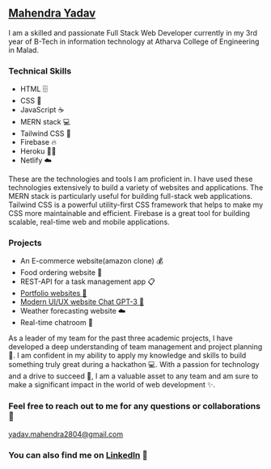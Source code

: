 ## **[Mahendra Yadav](https://mahendra-yadav.netlify.app/)**
I am a skilled and passionate Full Stack Web Developer currently in my 3rd year of B-Tech in information technology at Atharva College of Engineering in Malad.

### **Technical Skills**
- HTML :file_cabinet:
- CSS :art:
- JavaScript :coffee:
- MERN stack :computer:
- Tailwind CSS :nail_care:
- Firebase :fire:
- Heroku :guardsman:
- Netlify :cloud:

These are the technologies and tools I am proficient in. I have used these technologies extensively to build a variety of websites and applications. The MERN stack is particularly useful for building full-stack web applications. Tailwind CSS is a powerful utility-first CSS framework that helps to make my CSS more maintainable and efficient. Firebase is a great tool for building scalable, real-time web and mobile applications.

### **Projects**
- An E-commerce website(amazon clone) :moneybag:
- Food ordering website :hamburger:
- REST-API for a task management app :clipboard:
- [Portfolio websites :notebook:](https://mahendra-yadav.netlify.app/) 
- [Modern UI/UX website Chat GPT-3 :robot:](https://chatgpt3-uiux-design.netlify.app/)
- Weather forecasting website :cloud:
- Real-time chatroom :speech_balloon:


As a leader of my team for the past three academic projects, I have developed a deep understanding of team management and project planning :briefcase:. I am confident in my ability to apply my knowledge and skills to build something truly great during a hackathon :computer:. With a passion for technology and a drive to succeed :rocket:, I am a valuable asset to any team and am sure to make a significant impact in the world of web development :sparkles:.

### **Feel free to reach out to me for any questions or collaborations** :email:
yadav.mahendra2804@gmail.com


### **You can also find me on [LinkedIn](https://www.linkedin.com/in/mahendra-yadav-55189a248/)** :necktie:

